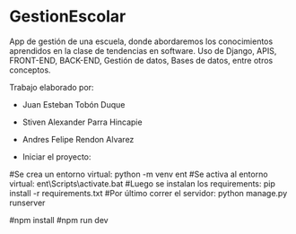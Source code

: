 # GestionEscolar

App de gestión de una escuela, donde abordaremos los conocimientos aprendidos en la clase de tendencias en software.
Uso de Django, APIS, FRONT-END, BACK-END, Gestión de datos, Bases de datos, entre otros conceptos.

Trabajo elaborado por:

  * Juan Esteban Tobón Duque
  * Stiven Alexander Parra Hincapie
  * Andres Felipe Rendon Alvarez

* Iniciar el proyecto:

  
 #Se crea un entorno virtual: python -m venv ent
 #Se activa al entorno virtual: ent\Scripts\activate.bat
 #Luego se instalan los requirements: pip install -r requirements.txt
 #Por último correr el servidor: python manage.py runserver

#npm install
#npm run dev


